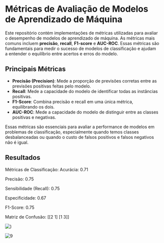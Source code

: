 # Métricas de Avaliação de Modelos de Aprendizado de Máquina

Este repositório contém implementações de métricas utilizadas para avaliar o desempenho de modelos de aprendizado de máquina. As métricas mais comuns incluem **precisão**, **recall**, **F1-score** e **AUC-ROC**. Essas métricas são fundamentais para medir o sucesso de modelos de classificação e ajudam a entender o equilíbrio entre acertos e erros do modelo.

## Principais Métricas

- **Precisão (Precision)**: Mede a proporção de previsões corretas entre as previsões positivas feitas pelo modelo.
- **Recall**: Mede a capacidade do modelo de identificar todas as instâncias positivas.
- **F1-Score**: Combina precisão e recall em uma única métrica, equilibrando os dois.
- **AUC-ROC**: Mede a capacidade do modelo de distinguir entre as classes positivas e negativas.

Essas métricas são essenciais para avaliar a performance de modelos em problemas de classificação, especialmente quando temos classes desbalanceadas ou quando o custo de falsos positivos e falsos negativos não é igual.

## Resultados
Métricas de Classificação:
Acurácia: 0.71

Precisão: 0.75

Sensibilidade (Recall): 0.75

Especificidade: 0.67

F1-Score: 0.75

Matriz de Confusão:
 [[2 1] 
   [1 3]]



![)](https://github.com/user-attachments/assets/cbcde0c3-970c-433e-8cb9-1930706a0f08)

![9](https://github.com/user-attachments/assets/21c83403-03ca-4c11-855f-c61749a82163)
